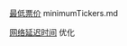 [最低票价](https://leetcode-cn.com/problems/minimum-cost-for-tickets/)
minimumTickers.md

[网络延迟时间](https://leetcode-cn.com/problems/network-delay-time/submissions/)
优化

